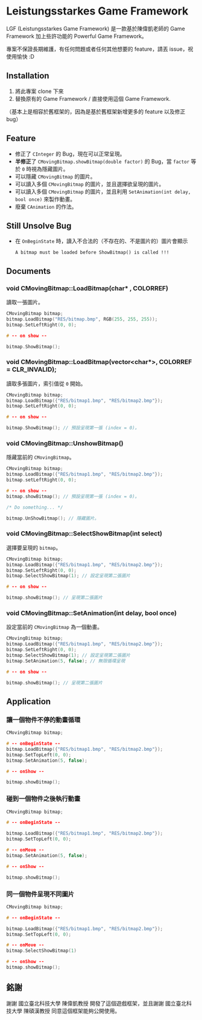 # Leistungsstarkes Game Framework

LGF (Leistungsstarkes Game Framework) 是一款基於陳偉凱老師的 Game Framework 加上些許功能的 Powerful Game Framework。

專案不保證長期維護，有任何問題或者任何其他想要的 feature，請丟 issue，祝使用愉快 :D



## Installation

1. 將此專案 clone 下來
2. 替換原有的 Game Framework / 直接使用這個 Game Framework.

（基本上是相容於舊框架的，因為是基於舊框架新增更多的 feature 以及修正 bug）



## Feature

- 修正了 `CInteger` 的 Bug，現在可以正常呈現。
- **半修正**了 `CMovingBitmap.showBitmap(double factor)` 的 Bug，當 `factor` 等於 `0` 時視為隱藏圖片。
- 可以隱藏 `CMovingBitmap` 的圖片。
- 可以讀入多個 `CMovingBitmap` 的圖片，並且選擇欲呈現的圖片。
- 可以讀入多個 `CMovingBitmap` 的圖片，並且利用 `SetAnimation(int delay, bool once)` 來製作動畫。
- 廢棄 `CAnimation` 的作法。



## Still Unsolve Bug

- 在 `OnBeginState` 時，讀入不合法的（不存在的、不是圖片的）圖片會顯示 

  `A bitmap must be loaded before ShowBitmap() is called !!!`



## Documents

### void CMovingBitmap::LoadBitmap(char* , COLORREF)

讀取一張圖片。

```c++
CMovingBitmap bitmap;
bitmap.LoadBitmap("RES/bitmap.bmp", RGB(255, 255, 255));
bitmap.SetLeftRight(0, 0);

# -- on show --

bitmap.ShowBitmap();
```



### void  CMovingBitmap::LoadBitmap(vector<char*>, COLORREF = CLR_INVALID);

讀取多張圖片，索引值從 `0` 開始。

```cpp
CMovingBitmap bitmap;
bitmap.LoadBitmap({"RES/bitmap1.bmp", "RES/bitmap2.bmp"});
bitmap.SetLeftRight(0, 0);

# -- on show --

bitmap.ShowBitmap(); // 預設呈現第一張 (index = 0)。
```



### void CMovingBitmap::UnshowBitmap()

隱藏當前的 `CMovingBitmap`。

```cpp
CMovingBitmap bitmap;
bitmap.LoadBitmap({"RES/bitmap1.bmp", "RES/bitmap2.bmp"});
bitmap.setLeftRight(0, 0);

# -- on show --
bitmap.showBitmap(); // 預設呈現第一張 (index = 0)。

/* Do something... */

bitmap.UnShowBitmap(); // 隱藏圖片。
```



### void  CMovingBitmap::SelectShowBitmap(int select)

選擇要呈現的 `bitmap`。

```cpp
CMovingBitmap bitmap;
bitmap.LoadBitmap({"RES/bitmap1.bmp", "RES/bitmap2.bmp"});
bitmap.SetLeftRight(0, 0);
bitmap.SelectShowBitmap(1); // 設定呈現第二張圖片

# -- on show --

bitmap.showBitmap(); // 呈現第二張圖片
```





### void CMovingBitmap::SetAnimation(int delay, bool once)

設定當前的 `CMovingBitmap` 為一個動畫。

```cpp
CMovingBitmap bitmap;
bitmap.LoadBitmap({"RES/bitmap1.bmp", "RES/bitmap2.bmp"});
bitmap.SetLeftRight(0, 0);
bitmap.SelectShowBitmap(1); // 設定呈現第二張圖片
bitmap.SetAnimation(5, false); // 無限循環呈現

# -- on show --

bitmap.showBitmap(); // 呈現第二張圖片
```



## Application

### 讓一個物件不停的動畫循環

```cpp
CMovingBitmap bitmap;

# -- onBeginState --
bitmap.LoadBitmap({"RES/bitmap1.bmp", "RES/bitmap2.bmp"});
bitmap.SetTopLeft(0, 0);
bitmap.SetAnimation(5, false);

# -- onShow --

bitmap.showBitmap();
```



### 碰到一個物件之後執行動畫

```cpp
CMovingBitmap bitmap;

# -- onBeginState --

bitmap.LoadBitmap({"RES/bitmap1.bmp", "RES/bitmap2.bmp"});
bitmap.SetTopLeft(0, 0);

# -- onMove --
bitmap.SetAnimation(5, false);

# -- onShow --

bitmap.showBitmap();
```



### 同一個物件呈現不同圖片

```cpp
CMovingBitmap bitmap;

# -- onBeginState --

bitmap.LoadBitmap({"RES/bitmap1.bmp", "RES/bitmap2.bmp"});
bitmap.SetTopLeft(0, 0);

# -- onMove --
bitmap.SelectShowBitmap(1)

# -- onShow --
bitmap.showBitmap();
```





## 銘謝

謝謝 國立臺北科技大學 陳偉凱教授 開發了這個遊戲框架，並且謝謝 國立臺北科技大學 陳碩漢教授 同意這個框架能夠公開使用。

